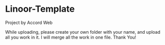 # Linoor-Template
Project by Accord Web

While uploading, please create your own folder with your name, and upload all you work in it. I will merge all the work in one file. Thank You!
